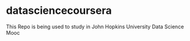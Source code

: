 # datasciencecoursera
This Repo is being used to study in John Hopkins University Data Science Mooc
